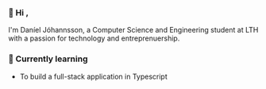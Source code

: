 <!--
**danieljohannsson/danieljohannsson** is a ✨ _special_ ✨ repository because its `README.md` (this file) appears on your GitHub profile.

Here are some ideas to get you started:

- 🔭 I’m currently working on ...
- 🌱 I’m currently learning ...
- 👯 I’m looking to collaborate on ...
- 🤔 I’m looking for help with ...
- 💬 Ask me about ...
- 📫 How to reach me: ...
- 😄 Pronouns: ...
- ⚡ Fun fact: ...
-->
### 👋 Hi ,
I'm Daníel Jóhannsson, a Computer Science and Engineering student at LTH with a passion for technology and entreprenuership.

### 🌱 Currently learning
- To build a full-stack application in Typescript
